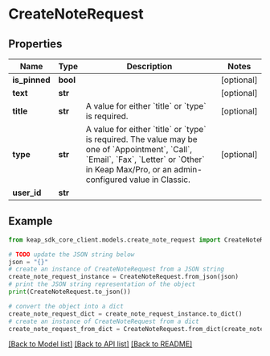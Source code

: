 # CreateNoteRequest


## Properties

Name | Type | Description | Notes
------------ | ------------- | ------------- | -------------
**is_pinned** | **bool** |  | [optional] 
**text** | **str** |  | [optional] 
**title** | **str** | A value for either &#x60;title&#x60; or &#x60;type&#x60; is required. | [optional] 
**type** | **str** | A value for either &#x60;title&#x60; or &#x60;type&#x60; is required. The value may be one of &#x60;Appointment&#x60;, &#x60;Call&#x60;, &#x60;Email&#x60;, &#x60;Fax&#x60;, &#x60;Letter&#x60; or &#x60;Other&#x60; in Keap Max/Pro, or an admin-configured value in Classic. | [optional] 
**user_id** | **str** |  | 

## Example

```python
from keap_sdk_core_client.models.create_note_request import CreateNoteRequest

# TODO update the JSON string below
json = "{}"
# create an instance of CreateNoteRequest from a JSON string
create_note_request_instance = CreateNoteRequest.from_json(json)
# print the JSON string representation of the object
print(CreateNoteRequest.to_json())

# convert the object into a dict
create_note_request_dict = create_note_request_instance.to_dict()
# create an instance of CreateNoteRequest from a dict
create_note_request_from_dict = CreateNoteRequest.from_dict(create_note_request_dict)
```
[[Back to Model list]](../README.md#documentation-for-models) [[Back to API list]](../README.md#documentation-for-api-endpoints) [[Back to README]](../README.md)


